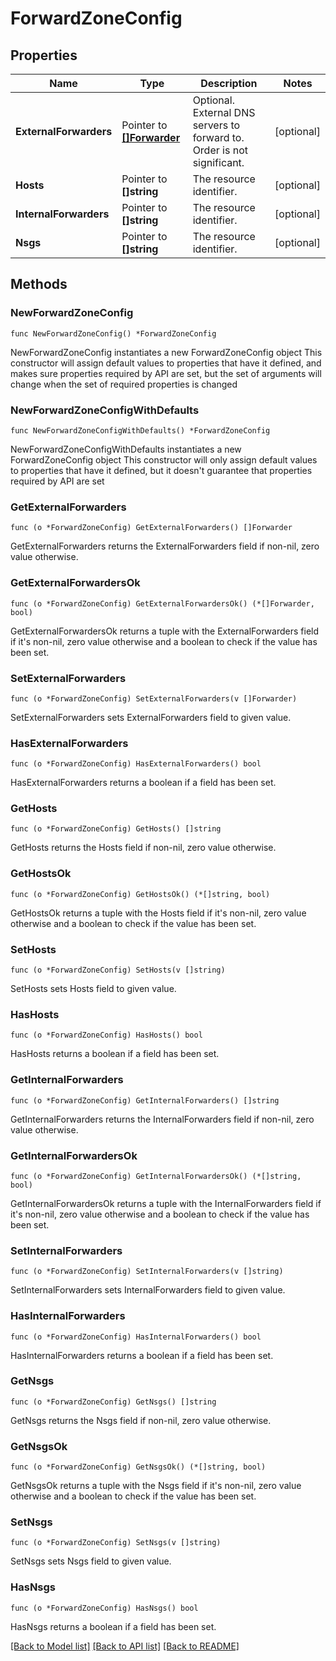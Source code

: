 # ForwardZoneConfig

## Properties

Name | Type | Description | Notes
------------ | ------------- | ------------- | -------------
**ExternalForwarders** | Pointer to [**[]Forwarder**](Forwarder.md) | Optional. External DNS servers to forward to. Order is not significant. | [optional] 
**Hosts** | Pointer to **[]string** | The resource identifier. | [optional] 
**InternalForwarders** | Pointer to **[]string** | The resource identifier. | [optional] 
**Nsgs** | Pointer to **[]string** | The resource identifier. | [optional] 

## Methods

### NewForwardZoneConfig

`func NewForwardZoneConfig() *ForwardZoneConfig`

NewForwardZoneConfig instantiates a new ForwardZoneConfig object
This constructor will assign default values to properties that have it defined,
and makes sure properties required by API are set, but the set of arguments
will change when the set of required properties is changed

### NewForwardZoneConfigWithDefaults

`func NewForwardZoneConfigWithDefaults() *ForwardZoneConfig`

NewForwardZoneConfigWithDefaults instantiates a new ForwardZoneConfig object
This constructor will only assign default values to properties that have it defined,
but it doesn't guarantee that properties required by API are set

### GetExternalForwarders

`func (o *ForwardZoneConfig) GetExternalForwarders() []Forwarder`

GetExternalForwarders returns the ExternalForwarders field if non-nil, zero value otherwise.

### GetExternalForwardersOk

`func (o *ForwardZoneConfig) GetExternalForwardersOk() (*[]Forwarder, bool)`

GetExternalForwardersOk returns a tuple with the ExternalForwarders field if it's non-nil, zero value otherwise
and a boolean to check if the value has been set.

### SetExternalForwarders

`func (o *ForwardZoneConfig) SetExternalForwarders(v []Forwarder)`

SetExternalForwarders sets ExternalForwarders field to given value.

### HasExternalForwarders

`func (o *ForwardZoneConfig) HasExternalForwarders() bool`

HasExternalForwarders returns a boolean if a field has been set.

### GetHosts

`func (o *ForwardZoneConfig) GetHosts() []string`

GetHosts returns the Hosts field if non-nil, zero value otherwise.

### GetHostsOk

`func (o *ForwardZoneConfig) GetHostsOk() (*[]string, bool)`

GetHostsOk returns a tuple with the Hosts field if it's non-nil, zero value otherwise
and a boolean to check if the value has been set.

### SetHosts

`func (o *ForwardZoneConfig) SetHosts(v []string)`

SetHosts sets Hosts field to given value.

### HasHosts

`func (o *ForwardZoneConfig) HasHosts() bool`

HasHosts returns a boolean if a field has been set.

### GetInternalForwarders

`func (o *ForwardZoneConfig) GetInternalForwarders() []string`

GetInternalForwarders returns the InternalForwarders field if non-nil, zero value otherwise.

### GetInternalForwardersOk

`func (o *ForwardZoneConfig) GetInternalForwardersOk() (*[]string, bool)`

GetInternalForwardersOk returns a tuple with the InternalForwarders field if it's non-nil, zero value otherwise
and a boolean to check if the value has been set.

### SetInternalForwarders

`func (o *ForwardZoneConfig) SetInternalForwarders(v []string)`

SetInternalForwarders sets InternalForwarders field to given value.

### HasInternalForwarders

`func (o *ForwardZoneConfig) HasInternalForwarders() bool`

HasInternalForwarders returns a boolean if a field has been set.

### GetNsgs

`func (o *ForwardZoneConfig) GetNsgs() []string`

GetNsgs returns the Nsgs field if non-nil, zero value otherwise.

### GetNsgsOk

`func (o *ForwardZoneConfig) GetNsgsOk() (*[]string, bool)`

GetNsgsOk returns a tuple with the Nsgs field if it's non-nil, zero value otherwise
and a boolean to check if the value has been set.

### SetNsgs

`func (o *ForwardZoneConfig) SetNsgs(v []string)`

SetNsgs sets Nsgs field to given value.

### HasNsgs

`func (o *ForwardZoneConfig) HasNsgs() bool`

HasNsgs returns a boolean if a field has been set.


[[Back to Model list]](../README.md#documentation-for-models) [[Back to API list]](../README.md#documentation-for-api-endpoints) [[Back to README]](../README.md)


